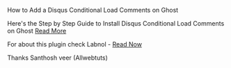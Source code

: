 How to Add a Disqus Conditional Load Comments on Ghost

 Here's the Step by Step Guide to Install Disqus Conditional Load Comments on Ghost <a href="https://www.allwebtuts.com/add-a-disqus-conditional-load-comments-on-ghost/">Read More</a>
 
 For about this plugin check Labnol - <a href="https://www.labnol.org/internet/load-disqus-comments-on-click/28653/">Read Now</a>
 
 Thanks
 Santhosh veer (Allwebtuts)
 
 
